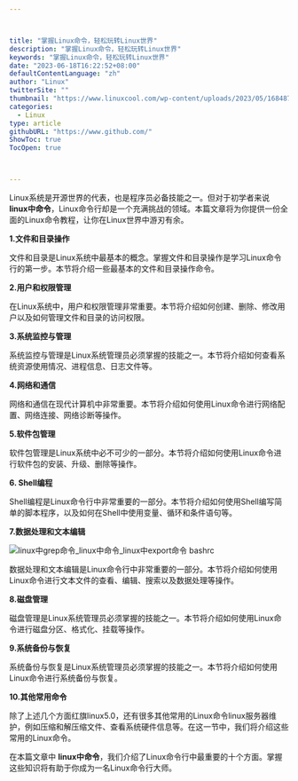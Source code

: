 ```yaml
---



title: "掌握Linux命令，轻松玩转Linux世界"
description: "掌握Linux命令，轻松玩转Linux世界"
keywords: "掌握Linux命令，轻松玩转Linux世界"
date: "2023-06-18T16:22:52+08:00"
defaultContentLanguage: "zh"
author: "Linux"
twitterSite: ""
thumbnail: "https://www.linuxcool.com/wp-content/uploads/2023/05/1684872325985_0.jpg"
categories:
  - Linux
type: article
githubURL: "https://www.github.com/"
ShowToc: true
TocOpen: true



---
```


Linux系统是开源世界的代表，也是程序员必备技能之一。但对于初学者来说 **linux中命令**，Linux命令行却是一个充满挑战的领域。本篇文章将为你提供一份全面的Linux命令教程，让你在Linux世界中游刃有余。

**1.文件和目录操作**

文件和目录是Linux系统中最基本的概念。掌握文件和目录操作是学习Linux命令行的第一步。本节将介绍一些最基本的文件和目录操作命令。

**2.用户和权限管理**

在Linux系统中，用户和权限管理非常重要。本节将介绍如何创建、删除、修改用户以及如何管理文件和目录的访问权限。

**3.系统监控与管理**

系统监控与管理是Linux系统管理员必须掌握的技能之一。本节将介绍如何查看系统资源使用情况、进程信息、日志文件等。

**4.网络和通信**

网络和通信在现代计算机中非常重要。本节将介绍如何使用Linux命令进行网络配置、网络连接、网络诊断等操作。

**5.软件包管理**

软件包管理是Linux系统中必不可少的一部分。本节将介绍如何使用Linux命令进行软件包的安装、升级、删除等操作。

**6. Shell编程**

Shell编程是Linux命令行中非常重要的一部分。本节将介绍如何使用Shell编写简单的脚本程序，以及如何在Shell中使用变量、循环和条件语句等。

**7.数据处理和文本编辑**

![linux中grep命令_linux中命令_linux中export命令 bashrc](https://www.linuxcool.com/wp-content/uploads/2023/05/1684872325985_0.jpg)

数据处理和文本编辑是Linux命令行中非常重要的一部分。本节将介绍如何使用Linux命令进行文本文件的查看、编辑、搜索以及数据处理等操作。

**8.磁盘管理**

磁盘管理是Linux系统管理员必须掌握的技能之一。本节将介绍如何使用Linux命令进行磁盘分区、格式化、挂载等操作。

**9.系统备份与恢复**

系统备份与恢复是Linux系统管理员必须掌握的技能之一。本节将介绍如何使用Linux命令进行系统备份与恢复。

**10.其他常用命令**

除了上述几个方面红旗linux5.0，还有很多其他常用的Linux命令linux服务器维护，例如压缩和解压缩文件、查看系统硬件信息等。在这一节中，我们将介绍这些常用的Linux命令。

在本篇文章中 **linux中命令**，我们介绍了Linux命令行中最重要的十个方面。掌握这些知识将有助于你成为一名Linux命令行大师。